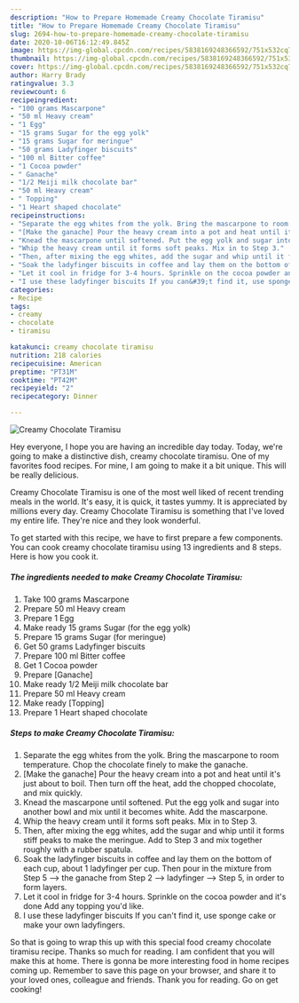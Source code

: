 ```yaml
---
description: "How to Prepare Homemade Creamy Chocolate Tiramisu"
title: "How to Prepare Homemade Creamy Chocolate Tiramisu"
slug: 2694-how-to-prepare-homemade-creamy-chocolate-tiramisu
date: 2020-10-06T16:12:49.845Z
image: https://img-global.cpcdn.com/recipes/5838169248366592/751x532cq70/creamy-chocolate-tiramisu-recipe-main-photo.jpg
thumbnail: https://img-global.cpcdn.com/recipes/5838169248366592/751x532cq70/creamy-chocolate-tiramisu-recipe-main-photo.jpg
cover: https://img-global.cpcdn.com/recipes/5838169248366592/751x532cq70/creamy-chocolate-tiramisu-recipe-main-photo.jpg
author: Harry Brady
ratingvalue: 3.3
reviewcount: 6
recipeingredient:
- "100 grams Mascarpone"
- "50 ml Heavy cream"
- "1 Egg"
- "15 grams Sugar for the egg yolk"
- "15 grams Sugar for meringue"
- "50 grams Ladyfinger biscuits"
- "100 ml Bitter coffee"
- "1 Cocoa powder"
- " Ganache"
- "1/2 Meiji milk chocolate bar"
- "50 ml Heavy cream"
- " Topping"
- "1 Heart shaped chocolate"
recipeinstructions:
- "Separate the egg whites from the yolk. Bring the mascarpone to room temperature. Chop the chocolate finely to make the ganache."
- "[Make the ganache] Pour the heavy cream into a pot and heat until it&#39;s just about to boil. Then turn off the heat, add the chopped chocolate, and mix quickly."
- "Knead the mascarpone until softened. Put the egg yolk and sugar into another bowl and mix until it becomes white. Add the mascarpone."
- "Whip the heavy cream until it forms soft peaks. Mix in to Step 3."
- "Then, after mixing the egg whites, add the sugar and whip until it forms stiff peaks to make the meringue. Add to Step 3 and mix together roughly with a rubber spatula."
- "Soak the ladyfinger biscuits in coffee and lay them on the bottom of each cup, about 1 ladyfinger per cup. Then pour in the mixture from Step 5 --&gt; the ganache from Step 2 --&gt; ladyfinger --&gt; Step 5, in order to form layers."
- "Let it cool in fridge for 3-4 hours. Sprinkle on the cocoa powder and it&#39;s done Add any topping you&#39;d like."
- "I use these ladyfinger biscuits If you can&#39;t find it, use sponge cake or make your own ladyfingers."
categories:
- Recipe
tags:
- creamy
- chocolate
- tiramisu

katakunci: creamy chocolate tiramisu 
nutrition: 218 calories
recipecuisine: American
preptime: "PT31M"
cooktime: "PT42M"
recipeyield: "2"
recipecategory: Dinner

---
```



![Creamy Chocolate Tiramisu](https://img-global.cpcdn.com/recipes/5838169248366592/751x532cq70/creamy-chocolate-tiramisu-recipe-main-photo.jpg)

Hey everyone, I hope you are having an incredible day today. Today, we're going to make a distinctive dish, creamy chocolate tiramisu. One of my favorites food recipes. For mine, I am going to make it a bit unique. This will be really delicious.



Creamy Chocolate Tiramisu is one of the most well liked of recent trending meals in the world. It's easy, it is quick, it tastes yummy. It is appreciated by millions every day. Creamy Chocolate Tiramisu is something that I've loved my entire life. They're nice and they look wonderful.


To get started with this recipe, we have to first prepare a few components. You can cook creamy chocolate tiramisu using 13 ingredients and 8 steps. Here is how you cook it.

<!--inarticleads1-->

##### The ingredients needed to make Creamy Chocolate Tiramisu:

1. Take 100 grams Mascarpone
1. Prepare 50 ml Heavy cream
1. Prepare 1 Egg
1. Make ready 15 grams Sugar (for the egg yolk)
1. Prepare 15 grams Sugar (for meringue)
1. Get 50 grams Ladyfinger biscuits
1. Prepare 100 ml Bitter coffee
1. Get 1 Cocoa powder
1. Prepare  [Ganache]
1. Make ready 1/2 Meiji milk chocolate bar
1. Prepare 50 ml Heavy cream
1. Make ready  [Topping]
1. Prepare 1 Heart shaped chocolate




<!--inarticleads2-->

##### Steps to make Creamy Chocolate Tiramisu:

1. Separate the egg whites from the yolk. Bring the mascarpone to room temperature. Chop the chocolate finely to make the ganache.
1. [Make the ganache] Pour the heavy cream into a pot and heat until it&#39;s just about to boil. Then turn off the heat, add the chopped chocolate, and mix quickly.
1. Knead the mascarpone until softened. Put the egg yolk and sugar into another bowl and mix until it becomes white. Add the mascarpone.
1. Whip the heavy cream until it forms soft peaks. Mix in to Step 3.
1. Then, after mixing the egg whites, add the sugar and whip until it forms stiff peaks to make the meringue. Add to Step 3 and mix together roughly with a rubber spatula.
1. Soak the ladyfinger biscuits in coffee and lay them on the bottom of each cup, about 1 ladyfinger per cup. Then pour in the mixture from Step 5 --&gt; the ganache from Step 2 --&gt; ladyfinger --&gt; Step 5, in order to form layers.
1. Let it cool in fridge for 3-4 hours. Sprinkle on the cocoa powder and it&#39;s done Add any topping you&#39;d like.
1. I use these ladyfinger biscuits If you can&#39;t find it, use sponge cake or make your own ladyfingers.




So that is going to wrap this up with this special food creamy chocolate tiramisu recipe. Thanks so much for reading. I am confident that you will make this at home. There is gonna be more interesting food in home recipes coming up. Remember to save this page on your browser, and share it to your loved ones, colleague and friends. Thank you for reading. Go on get cooking!
